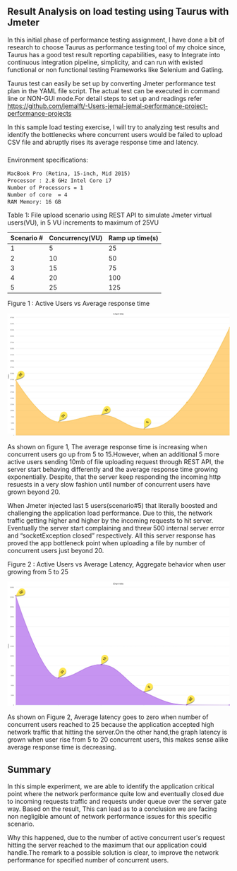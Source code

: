 ## Result Analysis on load testing using Taurus with Jmeter

In this initial phase of performance testing assignment, I have done a bit of research to choose Taurus as performance testing tool of my choice since, Taurus has a good test result reporting capabilities, easy to Integrate into continuous integration pipeline, simplicity, and can run with existed functional
or non functional testing Frameworks like Selenium and Gatling.

Taurus test can easily be set up by converting Jmeter performance test plan in the YAML file script.
The actual test can be executed in command line or NON-GUI mode.For detail steps to set up and readings refer https://github.com/jemalft/-Users-jemal-jemal-performance-project-performance-projects

In this sample load testing exercise, I will try to analyzing test results and identify the bottlenecks where concurrent users would be failed to upload CSV file and abruptly rises its average response time and latency.
###
Environment specifications:

```
MacBook Pro (Retina, 15-inch, Mid 2015)
Processor : 2.8 GHz Intel Core i7
Number of Processors = 1 
Number of core  = 4
RAM Memory: 16 GB
```

Table 1: File upload scenario using REST API to simulate Jmeter virtual users(VU), in 5 VU increments to maximum of 25VU

|Scenario #| Concurrency(VU)	| Ramp up time(s)
---------- |---------------   |----------------
|1	       | 5 	              | 25
|2	       | 10 	            | 50
|3	       | 15 	            | 75
|4	       | 20 	            | 100
|5	       | 25	              | 125

Figure 1 : Active Users vs Average response time 

![alt png](https://github.com/jemalft/-Users-jemal-jemal-performance-project-performance-projects/blob/master/Average-response-time.png)

As shown on figure 1, The average response time is increasing when concurrent users go up from 5 to 15.However, when an additional 5 more active users sending 10mb of file uploading request through REST API, the server start behaving differently and the average response time growing exponentially. Despite, that the server keep responding the incoming http resuests in a very slow fashion until number of concurrent users have grown beyond 20.

When Jmeter injected last 5 users(scenario#5) that literally boosted and challenging the application load performance. Due to this, the network traffic getting higher and higher by the incoming requests to hit server. Eventually the server start complaining and threw 500 internal server error and “socketException closed” respectively. All this server response has proved the app bottleneck point when uploading a file by number of concurrent users just beyond 20.

Figure 2 :  Active Users vs Average Latency, Aggregate behavior when user growing from 5 to 25

![alt png](https://github.com/jemalft/-Users-jemal-jemal-performance-project-performance-projects/blob/master/Simulation-latency.png)


As shown on Figure 2, Average latency goes to zero when number of concurrent users reached to 25 because the application accepted high network traffic that hitting the server.On the other hand,the graph latency is grown when user rise from 5 to 20 concurrent users, this makes sense alike average response time is decreasing.

## Summary

In this simple experiment, we are able to identify the application critical point where the network performance quite low and eventually closed due to incoming requests traffic and requests under queue over the server gate way. Based on the result, This can lead as to a conclusion we are facing non negligible amount of network performance issues for this specific scenario.

Why this happened, due to the number of active concurrent user's request hitting the server reached to the maximum that our application could handle.The remark to a possible solution is clear, to improve the network performance for specified number of concurrent users. 
